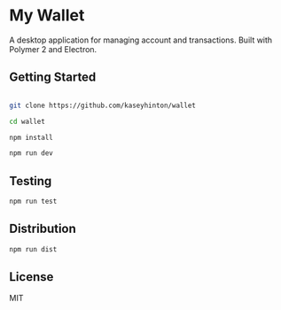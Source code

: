 # My Wallet

A desktop application for managing account and transactions. Built with Polymer 2 and Electron.

## Getting Started

```bash

git clone https://github.com/kaseyhinton/wallet

cd wallet

npm install

npm run dev
```

## Testing

```bash
npm run test
```

## Distribution

```bash
npm run dist
```

## License

MIT

